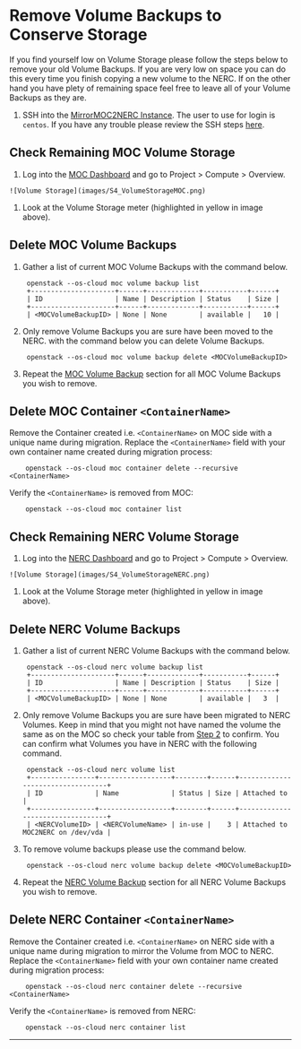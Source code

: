 # Remove Volume Backups to Conserve Storage

If you find yourself low on Volume Storage please follow the steps below to
remove your old Volume Backups. If you are very low on space you can do this
every time you finish copying a new volume to the NERC. If on the other hand
you have plety of remaining space feel free to leave all of your Volume
Backups as they are.

1. SSH into the [MirrorMOC2NERC Instance][SSHMirror]. The user to use for
login is `centos`. If you have any trouble please review the SSH steps
[here][SSHMOC].

[SSHMirror]: https://nerc-project.github.io/nerc-docs/migration-moc-to-nerc/Step3/#create-a-new-moc-mirror-to-nerc-instance

[SSHMOC]: https://docs.massopen.cloud/en/latest/openstack/ssh-to-cloud-vm.html

## Check Remaining MOC Volume Storage

1. Log into the [MOC Dashboard][MOCDash] and go to Project > Compute >
Overview.

[MOCDash]: https://kaizen.massopen.cloud/dashboard/project/

    ![Volume Storage](images/S4_VolumeStorageMOC.png)

1. Look at the Volume Storage meter (highlighted in yellow in image above).

## Delete MOC Volume Backups

1. Gather a list of current MOC Volume Backups with the command below.

        openstack --os-cloud moc volume backup list
        +---------------------+------+-------------+-----------+------+
        | ID                  | Name | Description | Status    | Size |
        +---------------------+------+-------------+-----------+------+
        | <MOCVolumeBackupID> | None | None        | available |   10 |

1. Only remove Volume Backups you are sure have been moved to the NERC.
with the command below you can delete Volume Backups.

        openstack --os-cloud moc volume backup delete <MOCVolumeBackupID>

1. Repeat the [MOC Volume Backup](#delete-moc-volume-backups) section for
all MOC Volume Backups you wish to remove.

## Delete MOC Container `<ContainerName>`

Remove the Container created i.e. `<ContainerName>` on MOC side with a unique name
during migration. Replace the `<ContainerName>` field with your own container name
created during migration process:

        openstack --os-cloud moc container delete --recursive <ContainerName>

Verify the `<ContainerName>` is removed from MOC:

        openstack --os-cloud moc container list

## Check Remaining NERC Volume Storage

1. Log into the [NERC Dashboard][NERCDash] and go to Project > Compute >
Overview.

[NERCDash]: https://stack.nerc.mghpcc.org/dashboard

    ![Volume Storage](images/S4_VolumeStorageNERC.png)

1. Look at the Volume Storage meter (highlighted in yellow in image above).

## Delete NERC Volume Backups

1. Gather a list of current NERC Volume Backups with the command below.

        openstack --os-cloud nerc volume backup list
        +---------------------+------+-------------+-----------+------+
        | ID                  | Name | Description | Status    | Size |
        +---------------------+------+-------------+-----------+------+
        | <MOCVolumeBackupID> | None | None        | available |   3  |

1. Only remove Volume Backups you are sure have been migrated to NERC Volumes.
Keep in mind that you might not have named the volume the same as on the MOC so
check your table from [Step 2](./Step2.md#moc-volume-information-table) to confirm.
You can confirm what Volumes you have in NERC with the following command.

        openstack --os-cloud nerc volume list
        +----------------+------------------+--------+------+----------------------------------+
        | ID             | Name             | Status | Size | Attached to                      |
        +----------------+------------------+--------+------+----------------------------------+
        | <NERCVolumeID> | <NERCVolumeName> | in-use |    3 | Attached to MOC2NERC on /dev/vda |

1. To remove volume backups please use the command below.

        openstack --os-cloud nerc volume backup delete <MOCVolumeBackupID>

1. Repeat the [NERC Volume Backup](#delete-nerc-volume-backups) section for
all NERC Volume Backups you wish to remove.

## Delete NERC Container `<ContainerName>`

Remove the Container created i.e. `<ContainerName>` on NERC side with a unique name
during migration to mirror the Volume from MOC to NERC. Replace the `<ContainerName>`
field with your own container name created during migration process:

        openstack --os-cloud nerc container delete --recursive <ContainerName>

Verify the `<ContainerName>` is removed from NERC:

        openstack --os-cloud nerc container list

---
